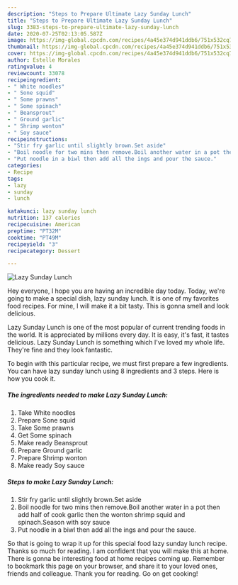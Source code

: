 ```yaml
---
description: "Steps to Prepare Ultimate Lazy Sunday Lunch"
title: "Steps to Prepare Ultimate Lazy Sunday Lunch"
slug: 3383-steps-to-prepare-ultimate-lazy-sunday-lunch
date: 2020-07-25T02:13:05.587Z
image: https://img-global.cpcdn.com/recipes/4a45e374d941ddb6/751x532cq70/lazy-sunday-lunch-recipe-main-photo.jpg
thumbnail: https://img-global.cpcdn.com/recipes/4a45e374d941ddb6/751x532cq70/lazy-sunday-lunch-recipe-main-photo.jpg
cover: https://img-global.cpcdn.com/recipes/4a45e374d941ddb6/751x532cq70/lazy-sunday-lunch-recipe-main-photo.jpg
author: Estelle Morales
ratingvalue: 4
reviewcount: 33078
recipeingredient:
- " White noodles"
- " Sone squid"
- " Some prawns"
- " Some spinach"
- " Beansprout"
- " Ground garlic"
- " Shrimp wonton"
- " Soy sauce"
recipeinstructions:
- "Stir fry garlic until slightly brown.Set aside"
- "Boil noodle for two mins then remove.Boil another water in a pot then add half of cook garlic then the wonton shrimp squid and spinach.Season with soy sauce"
- "Put noodle in a biwl then add all the ings and pour the sauce."
categories:
- Recipe
tags:
- lazy
- sunday
- lunch

katakunci: lazy sunday lunch 
nutrition: 137 calories
recipecuisine: American
preptime: "PT32M"
cooktime: "PT49M"
recipeyield: "3"
recipecategory: Dessert

---
```



![Lazy Sunday Lunch](https://img-global.cpcdn.com/recipes/4a45e374d941ddb6/751x532cq70/lazy-sunday-lunch-recipe-main-photo.jpg)

Hey everyone, I hope you are having an incredible day today. Today, we're going to make a special dish, lazy sunday lunch. It is one of my favorites food recipes. For mine, I will make it a bit tasty. This is gonna smell and look delicious.

Lazy Sunday Lunch is one of the most popular of current trending foods in the world. It is appreciated by millions every day. It is easy, it's fast, it tastes delicious. Lazy Sunday Lunch is something which I've loved my whole life. They're fine and they look fantastic.




To begin with this particular recipe, we must first prepare a few ingredients. You can have lazy sunday lunch using 8 ingredients and 3 steps. Here is how you cook it.

<!--inarticleads1-->

##### The ingredients needed to make Lazy Sunday Lunch:

1. Take  White noodles
1. Prepare  Sone squid
1. Take  Some prawns
1. Get  Some spinach
1. Make ready  Beansprout
1. Prepare  Ground garlic
1. Prepare  Shrimp wonton
1. Make ready  Soy sauce




<!--inarticleads2-->

##### Steps to make Lazy Sunday Lunch:

1. Stir fry garlic until slightly brown.Set aside
1. Boil noodle for two mins then remove.Boil another water in a pot then add half of cook garlic then the wonton shrimp squid and spinach.Season with soy sauce
1. Put noodle in a biwl then add all the ings and pour the sauce.




So that is going to wrap it up for this special food lazy sunday lunch recipe. Thanks so much for reading. I am confident that you will make this at home. There is gonna be interesting food at home recipes coming up. Remember to bookmark this page on your browser, and share it to your loved ones, friends and colleague. Thank you for reading. Go on get cooking!
